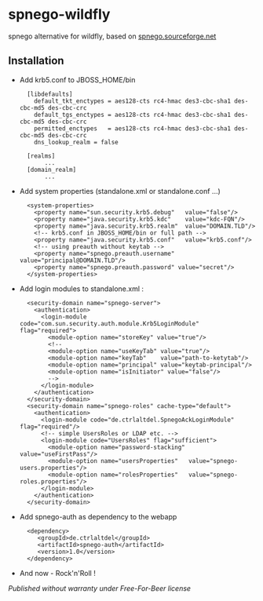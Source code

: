 spnego-wildfly
==============

spnego alternative for wildfly, based on [spnego.sourceforge.net](http://spnego.sourceforge.net)

Installation
------------
- Add krb5.conf to JBOSS_HOME/bin

        [libdefaults]
	      default_tkt_enctypes = aes128-cts rc4-hmac des3-cbc-sha1 des-cbc-md5 des-cbc-crc
	      default_tgs_enctypes = aes128-cts rc4-hmac des3-cbc-sha1 des-cbc-md5 des-cbc-crc
	      permitted_enctypes   = aes128-cts rc4-hmac des3-cbc-sha1 des-cbc-md5 des-cbc-crc
	      dns_lookup_realm = false

        [realms]
             ...
        [domain_realm]
             ...

- Add system properties (standalone.xml or standalone.conf ...)

        <system-properties>
          <property name="sun.security.krb5.debug"   value="false"/>
          <property name="java.security.krb5.kdc"    value="kdc-FQN"/>
          <property name="java.security.krb5.realm"  value="DOMAIN.TLD"/>
          <!-- krb5.conf in JBOSS_HOME/bin or full path -->
          <property name="java.security.krb5.conf"   value="krb5.conf"/>
          <!-- using preauth without keytab -->
          <property name="spnego.preauth.username" value="principal@DOMAIN.TLD"/>
          <property name="spnego.preauth.password" value="secret"/>
        </system-properties>

	
- Add login modules to standalone.xml :
	
        <security-domain name="spnego-server">
          <authentication>
            <login-module code="com.sun.security.auth.module.Krb5LoginModule" flag="required">
              <module-option name="storeKey" value="true"/>
              <!--
              <module-option name="useKeyTab" value="true"/>
              <module-option name="keyTab"    value="path-to-ketytab"/>
              <module-option name="principal" value="keytab-principal"/>
              <module-option name="isInitiator" value="false"/>
              -->
            </login-module>
          </authentication>
        </security-domain>
        <security-domain name="spnego-roles" cache-type="default">
          <authentication>
            <login-module code="de.ctrlaltdel.SpnegoAckLoginModule" flag="required"/>
            <!-- simple UsersRoles or LDAP etc. -->
            <login-module code="UsersRoles" flag="sufficient">
              <module-option name="password-stacking" value="useFirstPass"/>
              <module-option name="usersProperties"   value="spnego-users.properties"/>
              <module-option name="rolesProperties"   value="spnego-roles.properties"/>
            </login-module>
          </authentication>
        </security-domain>
          
- Add spnego-auth as dependency to the webapp
     
        <dependency>
           <groupId>de.ctrlaltdel</groupId>
           <artifactId>spnego-auth</artifactId>
           <version>1.0</version>
        </dependency>
	

- And now - Rock'n'Roll !


*Published without warranty under Free-For-Beer license*